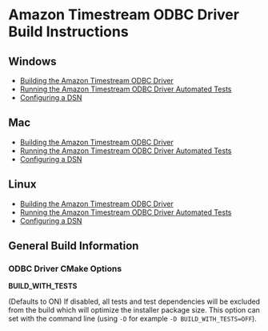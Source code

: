 # Amazon Timestream ODBC Driver Build Instructions

## Windows
* [Building the Amazon Timestream ODBC Driver](./build_win.md)
* [Running the Amazon Timestream ODBC Driver Automated Tests](./run_tests_win.md)
* [Configuring a DSN](../user/windows_configure_dsn.md)

## Mac
* [Building the Amazon Timestream ODBC Driver](./build_mac.md)
* [Running the Amazon Timestream ODBC Driver Automated Tests](./run_tests_mac.md)
* [Configuring a DSN](../user/mac_configure_dsn.md)

## Linux
* [Building the Amazon Timestream ODBC Driver](./build_linux.md)
* [Running the Amazon Timestream ODBC Driver Automated Tests](./run_tests_linux.md)
* [Configuring a DSN](../user/linux_configure_dsn.md)

## General Build Information

### ODBC Driver CMake Options

**BUILD_WITH_TESTS**

(Defaults to ON) If disabled, all tests and test dependencies will be excluded from the build which will optimize the installer package size. This option can set with the command line (using `-D` for example `-D BUILD_WITH_TESTS=OFF`).

